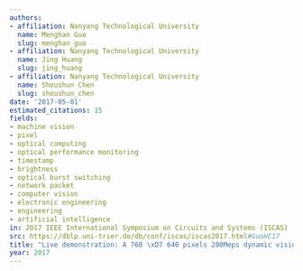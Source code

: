 ```yaml
---
authors:
- affiliation: Nanyang Technological University
  name: Menghan Guo
  slug: menghan_guo
- affiliation: Nanyang Technological University
  name: Jing Huang
  slug: jing_huang
- affiliation: Nanyang Technological University
  name: Shoushun Chen
  slug: shoushun_chen
date: '2017-05-01'
estimated_citations: 15
fields:
- machine vision
- pixel
- optical computing
- optical performance monitoring
- timestamp
- brightness
- optical burst switching
- network packet
- computer vision
- electronic engineering
- engineering
- artificial intelligence
in: 2017 IEEE International Symposium on Circuits and Systems (ISCAS)
src: https://dblp.uni-trier.de/db/conf/iscas/iscas2017.html#GuoHC17
title: "Live demonstration: A 768 \xD7 640 pixels 200Meps dynamic vision sensor"
year: 2017
---
```

